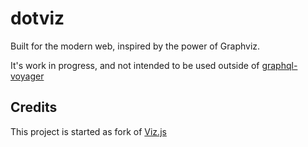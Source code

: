 # dotviz

Built for the modern web, inspired by the power of Graphviz.

It's work in progress, and not intended to be used outside of [graphql-voyager](https://github.com/graphql-kit/graphql-voyager)

## Credits

This project is started as fork of [Viz.js](https://github.com/mdaines/viz-js/tree/07c7ba02cc4776be216089b7ddbc31b90c0d67d6)
